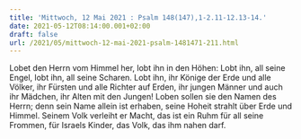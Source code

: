 ```yaml
---
title: 'Mittwoch, 12 Mai 2021 : Psalm 148(147),1-2.11-12.13-14.'
date: 2021-05-12T08:14:00.001+02:00
draft: false
url: /2021/05/mittwoch-12-mai-2021-psalm-1481471-211.html
---
```


Lobet den Herrn vom Himmel her, lobt ihn in den Höhen: Lobt ihn, all seine Engel, lobt ihn, all seine Scharen. Lobt ihn, ihr Könige der Erde und alle Völker, ihr Fürsten und alle Richter auf Erden, ihr jungen Männer und auch ihr Mädchen, ihr Alten mit den Jungen! Loben sollen sie den Namen des Herrn; denn sein Name allein ist erhaben, seine Hoheit strahlt über Erde und Himmel. Seinem Volk verleiht er Macht, das ist ein Ruhm für all seine Frommen, für Israels Kinder, das Volk, das ihm nahen darf.